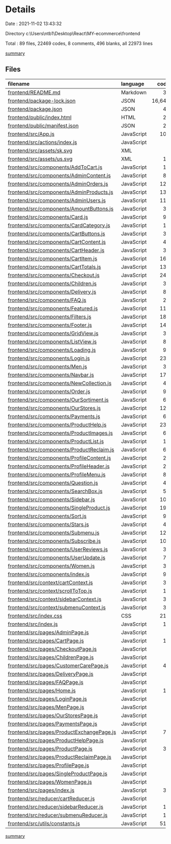 # Details

Date : 2021-11-02 13:43:32

Directory c:\Users\ntb1\Desktop\React\MY-ecommerce\frontend

Total : 89 files,  22469 codes, 8 comments, 496 blanks, all 22973 lines

[summary](results.md)

## Files
| filename | language | code | comment | blank | total |
| :--- | :--- | ---: | ---: | ---: | ---: |
| [frontend/README.md](/frontend/README.md) | Markdown | 38 | 0 | 33 | 71 |
| [frontend/package-lock.json](/frontend/package-lock.json) | JSON | 16,644 | 0 | 1 | 16,645 |
| [frontend/package.json](/frontend/package.json) | JSON | 41 | 0 | 1 | 42 |
| [frontend/public/index.html](/frontend/public/index.html) | HTML | 20 | 0 | 1 | 21 |
| [frontend/public/manifest.json](/frontend/public/manifest.json) | JSON | 25 | 0 | 1 | 26 |
| [frontend/src/App.js](/frontend/src/App.js) | JavaScript | 101 | 0 | 3 | 104 |
| [frontend/src/actions/index.js](/frontend/src/actions/index.js) | JavaScript | 9 | 0 | 2 | 11 |
| [frontend/src/assets/sk.svg](/frontend/src/assets/sk.svg) | XML | 9 | 0 | 1 | 10 |
| [frontend/src/assets/us.svg](/frontend/src/assets/us.svg) | XML | 10 | 0 | 1 | 11 |
| [frontend/src/components/AddToCart.js](/frontend/src/components/AddToCart.js) | JavaScript | 12 | 0 | 4 | 16 |
| [frontend/src/components/AdminContent.js](/frontend/src/components/AdminContent.js) | JavaScript | 89 | 0 | 11 | 100 |
| [frontend/src/components/AdminOrders.js](/frontend/src/components/AdminOrders.js) | JavaScript | 125 | 0 | 6 | 131 |
| [frontend/src/components/AdminProducts.js](/frontend/src/components/AdminProducts.js) | JavaScript | 139 | 0 | 7 | 146 |
| [frontend/src/components/AdminUsers.js](/frontend/src/components/AdminUsers.js) | JavaScript | 119 | 0 | 7 | 126 |
| [frontend/src/components/AmountButtons.js](/frontend/src/components/AmountButtons.js) | JavaScript | 38 | 0 | 4 | 42 |
| [frontend/src/components/Card.js](/frontend/src/components/Card.js) | JavaScript | 93 | 0 | 8 | 101 |
| [frontend/src/components/CardCategory.js](/frontend/src/components/CardCategory.js) | JavaScript | 13 | 0 | 3 | 16 |
| [frontend/src/components/CartButtons.js](/frontend/src/components/CartButtons.js) | JavaScript | 30 | 0 | 6 | 36 |
| [frontend/src/components/CartContent.js](/frontend/src/components/CartContent.js) | JavaScript | 40 | 0 | 6 | 46 |
| [frontend/src/components/CartHeader.js](/frontend/src/components/CartHeader.js) | JavaScript | 35 | 1 | 4 | 40 |
| [frontend/src/components/CartItem.js](/frontend/src/components/CartItem.js) | JavaScript | 161 | 0 | 4 | 165 |
| [frontend/src/components/CartTotals.js](/frontend/src/components/CartTotals.js) | JavaScript | 130 | 0 | 6 | 136 |
| [frontend/src/components/Checkout.js](/frontend/src/components/Checkout.js) | JavaScript | 241 | 0 | 19 | 260 |
| [frontend/src/components/Children.js](/frontend/src/components/Children.js) | JavaScript | 30 | 0 | 4 | 34 |
| [frontend/src/components/Delivery.js](/frontend/src/components/Delivery.js) | JavaScript | 80 | 0 | 9 | 89 |
| [frontend/src/components/FAQ.js](/frontend/src/components/FAQ.js) | JavaScript | 29 | 0 | 6 | 35 |
| [frontend/src/components/Featured.js](/frontend/src/components/Featured.js) | JavaScript | 118 | 0 | 9 | 127 |
| [frontend/src/components/Filters.js](/frontend/src/components/Filters.js) | JavaScript | 187 | 0 | 6 | 193 |
| [frontend/src/components/Footer.js](/frontend/src/components/Footer.js) | JavaScript | 147 | 0 | 5 | 152 |
| [frontend/src/components/GridView.js](/frontend/src/components/GridView.js) | JavaScript | 33 | 0 | 5 | 38 |
| [frontend/src/components/ListView.js](/frontend/src/components/ListView.js) | JavaScript | 83 | 0 | 7 | 90 |
| [frontend/src/components/Loading.js](/frontend/src/components/Loading.js) | JavaScript | 90 | 0 | 8 | 98 |
| [frontend/src/components/Login.js](/frontend/src/components/Login.js) | JavaScript | 232 | 0 | 13 | 245 |
| [frontend/src/components/Men.js](/frontend/src/components/Men.js) | JavaScript | 30 | 0 | 4 | 34 |
| [frontend/src/components/Navbar.js](/frontend/src/components/Navbar.js) | JavaScript | 174 | 0 | 12 | 186 |
| [frontend/src/components/NewCollection.js](/frontend/src/components/NewCollection.js) | JavaScript | 47 | 0 | 5 | 52 |
| [frontend/src/components/Order.js](/frontend/src/components/Order.js) | JavaScript | 92 | 0 | 5 | 97 |
| [frontend/src/components/OurSortiment.js](/frontend/src/components/OurSortiment.js) | JavaScript | 68 | 0 | 5 | 73 |
| [frontend/src/components/OurStores.js](/frontend/src/components/OurStores.js) | JavaScript | 122 | 0 | 9 | 131 |
| [frontend/src/components/Payments.js](/frontend/src/components/Payments.js) | JavaScript | 66 | 0 | 5 | 71 |
| [frontend/src/components/ProductHelp.js](/frontend/src/components/ProductHelp.js) | JavaScript | 232 | 0 | 6 | 238 |
| [frontend/src/components/ProductImages.js](/frontend/src/components/ProductImages.js) | JavaScript | 65 | 1 | 6 | 72 |
| [frontend/src/components/ProductList.js](/frontend/src/components/ProductList.js) | JavaScript | 11 | 0 | 3 | 14 |
| [frontend/src/components/ProductReclaim.js](/frontend/src/components/ProductReclaim.js) | JavaScript | 63 | 0 | 4 | 67 |
| [frontend/src/components/ProfileContent.js](/frontend/src/components/ProfileContent.js) | JavaScript | 21 | 0 | 5 | 26 |
| [frontend/src/components/ProfileHeader.js](/frontend/src/components/ProfileHeader.js) | JavaScript | 28 | 0 | 5 | 33 |
| [frontend/src/components/ProfileMenu.js](/frontend/src/components/ProfileMenu.js) | JavaScript | 83 | 0 | 8 | 91 |
| [frontend/src/components/Question.js](/frontend/src/components/Question.js) | JavaScript | 45 | 0 | 7 | 52 |
| [frontend/src/components/SearchBox.js](/frontend/src/components/SearchBox.js) | JavaScript | 51 | 1 | 7 | 59 |
| [frontend/src/components/Sidebar.js](/frontend/src/components/Sidebar.js) | JavaScript | 107 | 0 | 8 | 115 |
| [frontend/src/components/SingleProduct.js](/frontend/src/components/SingleProduct.js) | JavaScript | 197 | 0 | 13 | 210 |
| [frontend/src/components/Sort.js](/frontend/src/components/Sort.js) | JavaScript | 93 | 0 | 5 | 98 |
| [frontend/src/components/Stars.js](/frontend/src/components/Stars.js) | JavaScript | 41 | 0 | 5 | 46 |
| [frontend/src/components/Submenu.js](/frontend/src/components/Submenu.js) | JavaScript | 127 | 0 | 9 | 136 |
| [frontend/src/components/Subscribe.js](/frontend/src/components/Subscribe.js) | JavaScript | 100 | 0 | 6 | 106 |
| [frontend/src/components/UserReviews.js](/frontend/src/components/UserReviews.js) | JavaScript | 34 | 0 | 5 | 39 |
| [frontend/src/components/UserUpdate.js](/frontend/src/components/UserUpdate.js) | JavaScript | 74 | 0 | 5 | 79 |
| [frontend/src/components/Women.js](/frontend/src/components/Women.js) | JavaScript | 30 | 0 | 3 | 33 |
| [frontend/src/components/index.js](/frontend/src/components/index.js) | JavaScript | 98 | 0 | 2 | 100 |
| [frontend/src/context/cartContext.js](/frontend/src/context/cartContext.js) | JavaScript | 35 | 0 | 7 | 42 |
| [frontend/src/context/scrollToTop.js](/frontend/src/context/scrollToTop.js) | JavaScript | 12 | 0 | 4 | 16 |
| [frontend/src/context/sidebarContext.js](/frontend/src/context/sidebarContext.js) | JavaScript | 30 | 0 | 7 | 37 |
| [frontend/src/context/submenuContext.js](/frontend/src/context/submenuContext.js) | JavaScript | 32 | 0 | 7 | 39 |
| [frontend/src/index.css](/frontend/src/index.css) | CSS | 216 | 5 | 12 | 233 |
| [frontend/src/index.js](/frontend/src/index.js) | JavaScript | 14 | 0 | 2 | 16 |
| [frontend/src/pages/AdminPage.js](/frontend/src/pages/AdminPage.js) | JavaScript | 6 | 0 | 3 | 9 |
| [frontend/src/pages/CartPage.js](/frontend/src/pages/CartPage.js) | JavaScript | 10 | 0 | 2 | 12 |
| [frontend/src/pages/CheckoutPage.js](/frontend/src/pages/CheckoutPage.js) | JavaScript | 6 | 0 | 3 | 9 |
| [frontend/src/pages/ChildrenPage.js](/frontend/src/pages/ChildrenPage.js) | JavaScript | 6 | 0 | 3 | 9 |
| [frontend/src/pages/CustomerCarePage.js](/frontend/src/pages/CustomerCarePage.js) | JavaScript | 47 | 0 | 6 | 53 |
| [frontend/src/pages/DeliveryPage.js](/frontend/src/pages/DeliveryPage.js) | JavaScript | 6 | 0 | 3 | 9 |
| [frontend/src/pages/FAQPage.js](/frontend/src/pages/FAQPage.js) | JavaScript | 6 | 0 | 3 | 9 |
| [frontend/src/pages/Home.js](/frontend/src/pages/Home.js) | JavaScript | 12 | 0 | 3 | 15 |
| [frontend/src/pages/LoginPage.js](/frontend/src/pages/LoginPage.js) | JavaScript | 6 | 0 | 3 | 9 |
| [frontend/src/pages/MenPage.js](/frontend/src/pages/MenPage.js) | JavaScript | 6 | 0 | 3 | 9 |
| [frontend/src/pages/OurStoresPage.js](/frontend/src/pages/OurStoresPage.js) | JavaScript | 6 | 0 | 3 | 9 |
| [frontend/src/pages/PaymentsPage.js](/frontend/src/pages/PaymentsPage.js) | JavaScript | 6 | 0 | 3 | 9 |
| [frontend/src/pages/ProductExchangePage.js](/frontend/src/pages/ProductExchangePage.js) | JavaScript | 74 | 0 | 5 | 79 |
| [frontend/src/pages/ProductHelpPage.js](/frontend/src/pages/ProductHelpPage.js) | JavaScript | 6 | 0 | 3 | 9 |
| [frontend/src/pages/ProductPage.js](/frontend/src/pages/ProductPage.js) | JavaScript | 34 | 0 | 5 | 39 |
| [frontend/src/pages/ProductReclaimPage.js](/frontend/src/pages/ProductReclaimPage.js) | JavaScript | 6 | 0 | 3 | 9 |
| [frontend/src/pages/ProfilePage.js](/frontend/src/pages/ProfilePage.js) | JavaScript | 6 | 0 | 3 | 9 |
| [frontend/src/pages/SingleProductPage.js](/frontend/src/pages/SingleProductPage.js) | JavaScript | 6 | 0 | 3 | 9 |
| [frontend/src/pages/WomenPage.js](/frontend/src/pages/WomenPage.js) | JavaScript | 6 | 0 | 3 | 9 |
| [frontend/src/pages/index.js](/frontend/src/pages/index.js) | JavaScript | 38 | 0 | 2 | 40 |
| [frontend/src/reducer/cartReducer.js](/frontend/src/reducer/cartReducer.js) | JavaScript | 9 | 0 | 3 | 12 |
| [frontend/src/reducer/sidebarReducer.js](/frontend/src/reducer/sidebarReducer.js) | JavaScript | 11 | 0 | 3 | 14 |
| [frontend/src/reducer/submenuReducer.js](/frontend/src/reducer/submenuReducer.js) | JavaScript | 11 | 0 | 2 | 13 |
| [frontend/src/utils/constants.js](/frontend/src/utils/constants.js) | JavaScript | 510 | 0 | 16 | 526 |

[summary](results.md)